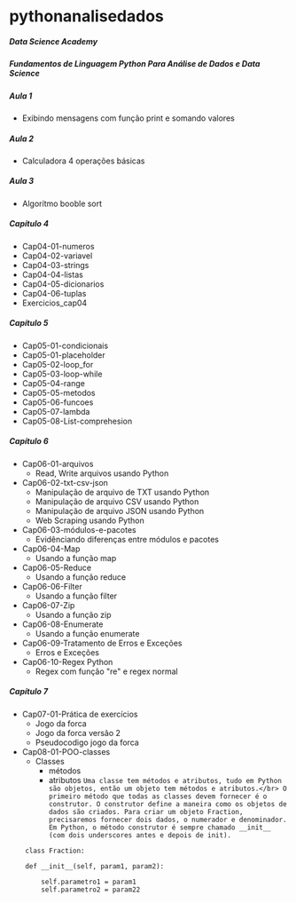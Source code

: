 # pythonanalisedados
##### Data Science Academy
##### Fundamentos de Linguagem Python Para Análise de Dados e Data Science
##### Aula 1
- Exibindo mensagens com função print e somando valores
##### Aula 2
- Calculadora 4 operações básicas
##### Aula 3
- Algorítmo booble sort
##### Capítulo 4
- Cap04-01-numeros
- Cap04-02-variavel
- Cap04-03-strings
- Cap04-04-listas
- Cap04-05-dicionarios
- Cap04-06-tuplas
- Exercicios_cap04
##### Capítulo 5
- Cap05-01-condicionais
- Cap05-01-placeholder
- Cap05-02-loop_for
- Cap05-03-loop-while
- Cap05-04-range
- Cap05-05-metodos
- Cap05-06-funcoes
- Cap05-07-lambda
- Cap05-08-List-comprehesion

##### Capítulo 6
- Cap06-01-arquivos
    - Read, Write arquivos usando Python
- Cap06-02-txt-csv-json
    - Manipulação de arquivo de TXT usando Python
    - Manipulação de arquivo CSV usando Python
    - Manipulação de arquivo JSON usando Python
    - Web Scraping usando Python
- Cap06-03-módulos-e-pacotes
    - Evidênciando diferenças entre módulos e pacotes
- Cap06-04-Map
    - Usando a função map
- Cap06-05-Reduce
    - Usando a função reduce
- Cap06-06-Filter
    - Usando a função filter
- Cap06-07-Zip
    - Usando a função zip
- Cap06-08-Enumerate
    - Usando a função enumerate
- Cap06-09-Tratamento de Erros e Exceções
    - Erros e Exceções
- Cap06-10-Regex Python
    - Regex com função "re" e regex normal
##### Capítulo 7
- Cap07-01-Prática de exercícios
    - Jogo da forca
    - Jogo da forca versão 2
    - Pseudocodigo jogo da forca
- Cap08-01-POO-classes
    - Classes
        - métodos
        - atributos
`Uma classe tem métodos e atributos, tudo em Python são objetos, então um objeto tem métodos e atributos.</br>
O primeiro método que todas as classes devem fornecer é o construtor. O construtor define a maneira como os objetos de dados são criados. Para criar um objeto Fraction, precisaremos fornecer dois dados, o numerador e denominador. Em Python, o método construtor é sempre chamado __init__ (com dois underscores antes e depois de init).`

```
    class Fraction:

    def __init__(self, param1, param2):

        self.parametro1 = param1
        self.parametro2 = param22
```